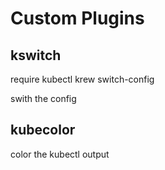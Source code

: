 # Custom Plugins


## kswitch 

require kubectl krew switch-config

swith the config

## kubecolor

color the kubectl output 


